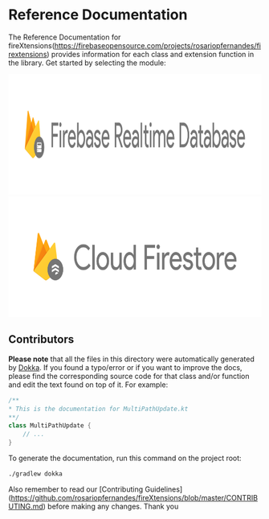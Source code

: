 # Reference Documentation

The Reference Documentation for fireXtensions(https://firebaseopensource.com/projects/rosariopfernandes/firextensions)
 provides information for each class and extension function in the library.
 Get started by selecting the module:

 <a href="database"><img src="database/icon.png" height="240" alt="Realtime Database Reference"/></a>
 <a href="firestore"><img src="firestore/icon.png" height="240" alt="Cloud Firestore Reference"/></a>

## Contributors
**Please note** that all the files in this directory were automatically generated by
 [Dokka](https://github.com/google/dokka).
 If you found a typo/error or if you want to improve the docs, please find the corresponding
 source code for that class and/or function and edit the text found on top of it.
 For example:

```kotlin
/**
* This is the documentation for MultiPathUpdate.kt
**/
class MultiPathUpdate {
    // ...
}
```

To generate the documentation, run this command on the project root:
```bash
./gradlew dokka
```

Also remember to read our [Contributing Guidelines]
(https://github.com/rosariopfernandes/fireXtensions/blob/master/CONTRIBUTING.md)
 before making any changes.
 Thank you